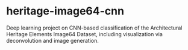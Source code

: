 # heritage-image64-cnn
Deep learning project on CNN-based classification of the Architectural Heritage Elements Image64 Dataset, including visualization via deconvolution and image generation.
